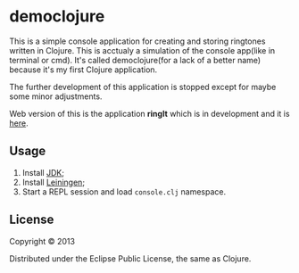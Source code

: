 # democlojure

This is a simple console application for creating and storing ringtones 
written in Clojure. This is acctualy a simulation of the console app(like in terminal or cmd). 
It's called democlojure(for a lack of a better name)
because it's my first Clojure application.

The further development of this application is stopped except for maybe
some minor adjustments.

Web version of this is the application <strong>ringIt</strong> which is 
in development and it is <a href="https://github.com/28/ringit">here</a>.

## Usage

1. Install <a href="http://www.oracle.com/technetwork/java/javase/downloads/index.html">JDK</a>;
2. Install <a href="http://leiningen.org/">Leiningen</a>;
3. Start a REPL session and load <code>console.clj</code> namespace.

## License

Copyright © 2013

Distributed under the Eclipse Public License, the same as Clojure.
